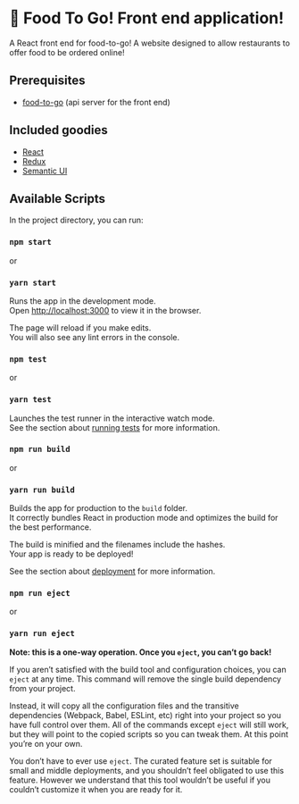 # :milky_way: Food To Go! Front end application!
A React front end for food-to-go! A website designed to allow restaurants to offer food to be ordered online!

## Prerequisites
* [food-to-go](https://github.com/cynical89/food-to-go)  (api server for the front end)

## Included goodies
* [React](https://facebook.github.io/react/)
* [Redux](http://redux.js.org/)
* [Semantic UI](http://semantic-ui.com/)

## Available Scripts

In the project directory, you can run:

### `npm start`
or
### `yarn start`

Runs the app in the development mode.<br>
Open [http://localhost:3000](http://localhost:3000) to view it in the browser.

The page will reload if you make edits.<br>
You will also see any lint errors in the console.

### `npm test`
or
### `yarn test`

Launches the test runner in the interactive watch mode.<br>
See the section about [running tests](#running-tests) for more information.

### `npm run build`
or
### `yarn run build`

Builds the app for production to the `build` folder.<br>
It correctly bundles React in production mode and optimizes the build for the best performance.

The build is minified and the filenames include the hashes.<br>
Your app is ready to be deployed!

See the section about [deployment](#deployment) for more information.

### `npm run eject`
or
### `yarn run eject`

**Note: this is a one-way operation. Once you `eject`, you can’t go back!**

If you aren’t satisfied with the build tool and configuration choices, you can `eject` at any time. This command will remove the single build dependency from your project.

Instead, it will copy all the configuration files and the transitive dependencies (Webpack, Babel, ESLint, etc) right into your project so you have full control over them. All of the commands except `eject` will still work, but they will point to the copied scripts so you can tweak them. At this point you’re on your own.

You don’t have to ever use `eject`. The curated feature set is suitable for small and middle deployments, and you shouldn’t feel obligated to use this feature. However we understand that this tool wouldn’t be useful if you couldn’t customize it when you are ready for it.
